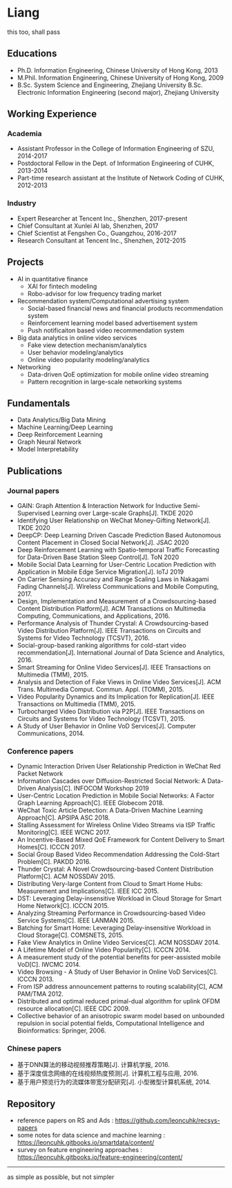 # Liang
this too, shall pass



## Educations

* Ph.D. Information Engineering, Chinese University of Hong Kong, 2013
* M.Phil. Information Engineering, Chinese University of Hong Kong, 2009
* B.Sc. System Science and Engineering, Zhejiang University
  B.Sc. Electronic Information Engineering (second major), Zhejiang University



## Working Experience

### Academia

* Assistant Professor in the College of Information Engineering of SZU, 2014-2017
* Postdoctoral Fellow in the Dept. of Information Engineering of CUHK, 2013-2014
* Part-time research assistant at the Institute of Network Coding of CUHK, 2012-2013

### Industry

* Expert Researcher at Tencent Inc., Shenzhen, 2017-present
* Chief Consultant at Xunlei AI lab, Shenzhen, 2017
* Chief Scientist at Fengshen Co., Guangzhou, 2016-2017
* Research Consultant at Tencent Inc., Shenzhen, 2012-2015




## Projects

* AI in quantitative finance
  * XAI for fintech modeling
  * Robo-advisor for low frequency trading market
* Recommendation system/Computational advertising system
  * Social-based financial news and financial products recommendation system
  * Reinforcement learning model based advertisement system
  * Push notificaiton based video recommendation system
* Big data analytics in online video services
  * Fake view detection mechanism/analytics
  * User behavior modeling/analytics
  * Online video popularity modeling/analytics
* Networking
  * Data-driven QoE optimization for mobile online video streaming
  * Pattern recognition in large-scale networking systems




## Fundamentals

* Data Analytics/Big Data Mining
* Machine Learning/Deep Learning
* Deep Reinforcement Learning
* Graph Neural Network
* Model Interpretability



## Publications

### Journal papers

* GAIN: Graph Attention & Interaction Network for Inductive Semi-Supervised Learning over Large-scale Graphs[J]. TKDE 2020
* Identifying User Relationship on WeChat Money-Gifting Network[J]. TKDE 2020
* DeepCP: Deep Learning Driven Cascade Prediction Based Autonomous Content Placement in Closed Social Network[J]. JSAC 2020
* Deep Reinforcement Learning with Spatio-temporal Traffic Forecasting for Data-Driven Base Station Sleep Control[J]. ToN 2020
* Mobile Social Data Learning for User-Centric Location Prediction with Application in Mobile Edge Service Migration[J]. IoTJ 2019
* On Carrier Sensing Accuracy and Range Scaling Laws in Nakagami Fading Channels[J]. Wireless Communications and Mobile Computing, 2017.
* Design, Implementation and Measurement of a Crowdsourcing-based Content Distribution Platform[J]. ACM Transactions on Multimedia Computing, Communications, and Applications, 2016.
* Performance Analysis of Thunder Crystal: A Crowdsourcing-based Video Distribution Platform[J]. IEEE Transactions on Circuits and Systems for Video Technology (TCSVT), 2016.
* Social-group-based ranking algorithms for cold-start video recommendation[J]. International Journal of Data Science and Analytics, 2016.
* Smart Streaming for Online Video Services[J]. IEEE Transactions on Multimedia (TMM), 2015.
* Analysis and Detection of Fake Views in Online Video Services[J]. ACM Trans. Multimedia Comput. Commun. Appl. (TOMM), 2015.
* Video Popularity Dynamics and its Implication for Replication[J]. IEEE Transactions on Multimedia (TMM), 2015.
* Turbocharged Video Distribution via P2P[J]. IEEE Transactions on Circuits and Systems for Video Technology (TCSVT), 2015. 
* A Study of User Behavior in Online VoD Services[J]. Computer Communications, 2014.


### Conference papers
* Dynamic Interaction Driven User Relationship Prediction in WeChat Red Packet Network
* Information Cascades over Diffusion-Restricted Social Network: A Data-Driven Analysis[C]. INFOCOM Workshop 2019
* User-Centric Location Prediction in Mobile Social Networks: A Factor Graph Learning Approach[C]. IEEE Globecom 2018.
* WeChat Toxic Article Detection: A Data-Driven Machine Learning Approach[C]. APSIPA ASC 2018.
* Stalling Assessment for Wireless Online Video Streams via ISP Traffic Monitoring[C]. IEEE WCNC 2017.
* An Incentive-Based Mixed QoE Framework for Content Delivery to Smart Homes[C]. ICCCN 2017.
* Social Group Based Video Recommendation Addressing the Cold-Start Problem[C]. PAKDD 2016.
* Thunder Crystal: A Novel Crowdsourcing-based Content Distribution Platform[C]. ACM NOSSDAV 2015.
* Distributing Very-large Content from Cloud to Smart Home Hubs: Measurement and Implications[C]. IEEE ICC 2015.
* DST: Leveraging Delay-insensitive Workload in Cloud Storage for Smart Home Network[C]. ICCCN 2015.
* Analyzing Streaming Performance in Crowdsourcing-based Video Service Systems[C]. IEEE LANMAN 2015.
* Batching for Smart Home: Leveraging Delay-insensitive Workload in Cloud Storage[C]. COMSNETS, 2015.
* Fake View Analytics in Online Video Services[C]. ACM NOSSDAV 2014.
* A Lifetime Model of Online Video Popularity[C]. ICCCN 2014.
* A measurement study of the potential benefits for peer-assisted mobile VoD[C]. IWCMC 2014.
* Video Browsing - A Study of User Behavior in Online VoD Services[C]. ICCCN 2013.
* From ISP address announcement patterns to routing scalability[C], ACM PAM/TMA 2012.
* Distributed and optimal reduced primal-dual algorithm for uplink OFDM resource allocation[C]. IEEE CDC 2009.
* Collective behavior of an anisotropic swarm model based on unbounded repulsion in social potential fields, Computational Intelligence and Bioinformatics: Springer, 2006.

### Chinese papers
* 基于DNN算法的移动视频推荐策略[J]. 计算机学报, 2016.
* 基于深度信念网络的在线视频热度预测[J]. 计算机工程与应用, 2016.
* 基于用户预览行为的流媒体带宽分配研究[J]. 小型微型计算机系统, 2014.




## Repository

* reference papers on RS and Ads : https://github.com/leoncuhk/recsys-papers
* some notes for data science and machine learning : https://leoncuhk.gitbooks.io/smartdata/content/
* survey on feature engineering approaches : https://leoncuhk.gitbooks.io/feature-engineering/content/





---

as simple as possible, but not simpler
